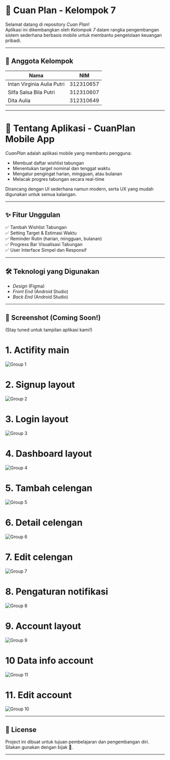 # 🏦 Cuan Plan - Kelompok 7

Selamat datang di repository *Cuan Plan*!  
Aplikasi ini dikembangkan oleh *Kelompok 7* dalam rangka pengembangan sistem sederhana berbasis mobile untuk membantu pengelolaan keuangan pribadi.

---

## 👥 Anggota Kelompok

| Nama                          | NIM        |
| ------------------------------ | ---------- |
| Intan Virginia Aulia Putri     | 312310657  |
| Silfa Salsa Bila Putri         | 312310607  |
| Dita Aulia                     | 312310649  |

---

# 📱 Tentang Aplikasi - CuanPlan Mobile App

*CuanPlan* adalah aplikasi mobile yang membantu pengguna:
- Membuat daftar wishlist tabungan
- Menentukan target nominal dan tenggat waktu
- Mengatur pengingat harian, mingguan, atau bulanan
- Melacak progres tabungan secara real-time

Dirancang dengan UI sederhana namun modern, serta UX yang mudah digunakan untuk semua kalangan.

---

## ✨ Fitur Unggulan

✅ Tambah Wishlist Tabungan  
✅ Setting Target & Estimasi Waktu  
✅ Reminder Rutin (harian, mingguan, bulanan)  
✅ Progress Bar Visualisasi Tabungan  
✅ User Interface Simpel dan Responsif  

---

## 🛠 Teknologi yang Digunakan

- *Design* (Figma)
- *Front End* (Android Studio)
- *Back End* (Android Studio)

---

## 📸 Screenshot (Coming Soon!)

(Stay tuned untuk tampilan aplikasi kami!)

# 1. Actifity main
![Group 1](https://github.com/user-attachments/assets/38d428d9-fb33-459a-a7ce-d08cc3904164)

# 2. Signup layout
![Group 2](https://github.com/user-attachments/assets/54e011b0-92cf-4e61-b5e3-4cbb272804a7)

# 3. Login layout
![Group 3](https://github.com/user-attachments/assets/0e559e34-8d8e-4d53-92dd-44b822d0a9f9)

# 4. Dashboard layout
![Group 4](https://github.com/user-attachments/assets/7d2ca779-ff5c-42a5-8092-29107784a061)

# 5. Tambah celengan
![Group 5](https://github.com/user-attachments/assets/f776be3f-2d9d-4ec6-9859-16e9bdcfeb74)

# 6. Detail celengan
![Group 6](https://github.com/user-attachments/assets/4066a6d2-fd00-47a6-9fd4-2e3f287e7bb2)

# 7. Edit celengan
![Group 7](https://github.com/user-attachments/assets/71455be7-40d8-436d-9da3-052325208fd0)

# 8. Pengaturan notifikasi
![Group 8](https://github.com/user-attachments/assets/92849a5a-80fb-4a48-8486-6da9d5e2d702)

# 9. Account layout
![Group 9](https://github.com/user-attachments/assets/f4d23cd9-0d89-41d4-9458-65994de3d715)

# 10 Data info account
![Group 11](https://github.com/user-attachments/assets/da943f86-057f-499d-b2b4-ca51f822aa45)

# 11. Edit account
![Group 10](https://github.com/user-attachments/assets/d8199609-f82c-42c4-a76d-0c78e3685dad)

---

## 📄 License

Project ini dibuat untuk tujuan pembelajaran dan pengembangan diri.  
Silakan gunakan dengan bijak 🤝.

---
